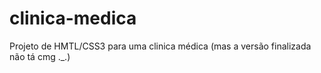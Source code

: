 # clinica-medica
Projeto de HMTL/CSS3 para uma clinica médica (mas a versão finalizada não tá cmg ._.)
